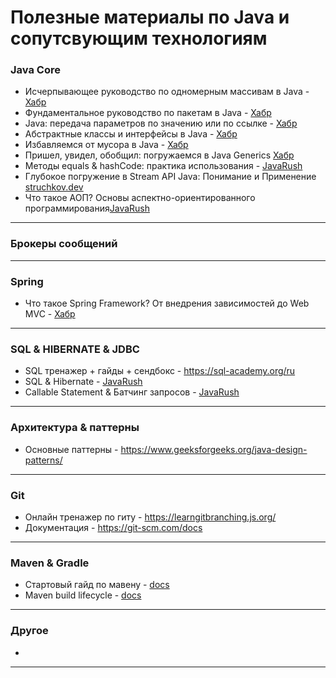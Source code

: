 # Полезные материалы по Java и сопутсвующим технологиям

### Java Core
- Исчерпывающее руководство по одномерным массивам в Java - [Хабр](https://habr.com/ru/articles/753638/#1)
- Фундаментальное руководство по пакетам в Java - [Хабр](https://habr.com/ru/articles/755654/)
- Java: передача параметров по значению или по ссылке - [Хабр](https://habr.com/ru/amp/publications/551026/)
- Абстрактные классы и интерфейсы в Java - [Хабр](https://habr.com/ru/companies/otus/articles/707762/)
- Избавляемся от мусора в Java - [Хабр](https://habr.com/ru/companies/otus/articles/553996/)
- Пришел, увидел, обобщил: погружаемся в Java Generics [Хабр](https://habr.com/ru/companies/sberbank/articles/416413/)
- Методы equals & hashCode: практика использования - [JavaRush](https://javarush.com/groups/posts/2179-metodih-equals--hashcode-praktika-ispoljhzovanija)
- Глубокое погружение в Stream API Java: Понимание и Применение [struchkov.dev](https://struchkov.dev/blog/ru/java-stream-api)
- Что такое АОП? Основы аспектно-ориентированного программирования[JavaRush](https://javarush.com/groups/posts/3137-chto-takoe-aop-osnovih-aspektno-orientirovannogo-programmirovanija)

------------------------------------------------------------------------------------------------------------
  
### Брокеры сообщений


------------------------------------------------------------------------------------------------------------

### Spring

- Что такое Spring Framework? От внедрения зависимостей до Web MVC - [Хабр](https://habr.com/ru/articles/490586/)



------------------------------------------------------------------------------------------------------------


### SQL & HIBERNATE & JDBC
- SQL тренажер + гайды + сендбокс - https://sql-academy.org/ru
- SQL & Hibernate - [JavaRush](https://javarush.com/quests/QUEST_SQL_HIBERNATE_PUBLIC)
- Callable Statement & Батчинг запросов - [JavaRush](https://javarush.com/quests/lectures/questhibernate.level08.lecture02)

------------------------------------------------------------------------------------------------------------
  
### Архитектура & паттерны
- Основные паттерны - https://www.geeksforgeeks.org/java-design-patterns/

------------------------------------------------------------------------------------------------------------

### Git
- Онлайн тренажер по гиту - https://learngitbranching.js.org/
- Документация - https://git-scm.com/docs

------------------------------------------------------------------------------------------------------------

### Maven & Gradle
- Стартовый гайд по мавену - [docs](https://maven.apache.org/guides/getting-started/index.html)
- Maven build lifecycle - [docs](https://maven.apache.org/guides/introduction/introduction-to-the-lifecycle.html)

------------------------------------------------------------------------------------------------------------

### Другое
-

------------------------------------------------------------------------------------------------------------

